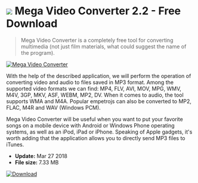 # ![](https://cdn.softexe.net/static/icon/a/mega-video-converter-10477.png) Mega Video Converter 2.2 - Free Download

> Mega Video Converter is a completely free tool for converting multimedia (not just film materials, what could suggest the name of the program).

[![Mega Video Converter](https://gallery.dpcdn.pl/imgc/Tools/81447/g_-_420x350_1.5_-_xc33d0b41-ee76-47c9-9cf5-768f186c7902.jpg)](https://softexe.net/win/multimedia/video/mega-video-converter:pRdgg.html)

With the help of the described application, we will perform the operation of converting video and audio to files saved in MP3 format. Among the supported video formats we can find: MP4, FLV, AVI, MOV, MPG, WMV, M4V, 3GP, MKV, ASF, WEBM, MP2, DV. When it comes to audio, the tool supports WMA and M4A. Popular empetrojs can also be converted to MP2, FLAC, M4R and WAV (Windows PCM).
 
 Mega Video Converter will be useful when you want to put your favorite songs on a mobile device with Android or Windows Phone operating systems, as well as an iPod, iPad or iPhone. Speaking of Apple gadgets, it's worth adding that the application allows you to directly send MP3 files to iTunes.


- **Update:** Mar 27 2018
- **File size:** 7.33 MB

[![Download](https://cdn.softexe.net/static/img/download.png)](https://softexe.net/win/multimedia/video/mega-video-converter:pRdgg.html)

